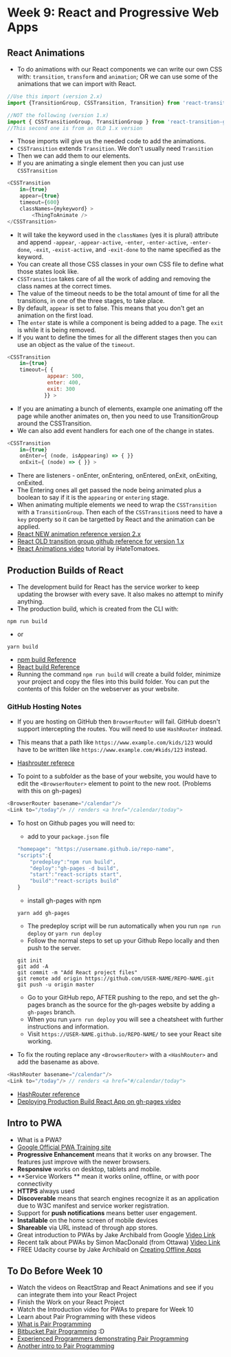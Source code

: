 # Week 9: React and Progressive Web Apps


## React Animations

- To do animations with our React components we can write our own CSS with: `transition`, `transform` and `animation`; OR we can use some of the animations that we can import with React.

```js
//Use this import (version 2.x)
import {TransitionGroup, CSSTransition, Transition} from 'react-transition-group';

//NOT the following (version 1.x)
import { CSSTransitionGroup, TransitionGroup } from 'react-transition-group';
//This second one is from an OLD 1.x version
```

- Those imports will give us the needed code to add the animations.
- `CSSTransition` extends `Transition`. We don't usually need `Transition`
- Then we can add them to our elements.
- If you are animating a single element then you can just use `CSSTransition`

```js
<CSSTransition
    in={true}
    appear={true}
    timeout={600}
    classNames={mykeyword} >
        <ThingToAnimate />
</CSSTransition>
```
- It will take the keyword used in the `classNames` (yes it is plural) attribute and append `-appear`, `-appear-active`, `-enter`, `-enter-active`, `-enter-done`, `-exit`, `-exist-active`, and `-exit-done` to the name specified as the keyword.
- You can create all those CSS classes in your own CSS file to define what those states look like. 
- `CSSTransition` takes care of all the work of adding and removing the class names at the correct times.
- The value of the timeout needs to be the total amount of time for all the transitions, in one of the three stages, to take place.
- By default, `appear` is set to false. This means that you don't get an animation on the first load.
- The `enter` state is while a component is being added to a page. The `exit` is while it is being removed.
- If you want to define the times for all the different stages then you can use an object as the value of the `timeout`.

```js
<CSSTransition 
    in={true}
    timeout={ {
             appear: 500,
             enter: 400,
             exit: 300
            }} >
```

- If you are animating a bunch of elements, example one animating off the page while another animates on, then you need to use TransitionGroup around the CSSTransition.
- We can also add event handlers for each one of the change in states.

```js
<CSSTransition 
    in={true}
    onEnter={ (node, isAppearing) => { }}
    onExit={ (node) => { }} >
```

- There are listeners - onEnter, onEntering, onEntered, onExit, onExiting, onExited.
- The Entering ones all get passed the node being animated plus a boolean to say if it is the `appearing` or `entering` stage.
- When animating multiple elements we need to wrap the `CSSTransition` with a `TransitionGroup`. Then each of the `CSSTransition`s need to have a `key` property so it can be targetted by React and the animation can be applied.
- [React NEW animation reference version 2.x](https://reactcommunity.org/react-transition-group/)
- [React OLD transition group github reference for version 1.x](https://github.com/reactjs/react-transition-group/tree/v1-stable)
- [React Animations video](https://www.youtube.com/watch?v=BZRyIOrWfHU) tutorial by iHateTomatoes.


## Production Builds of React

- The development build for React has the service worker to keep updating the browser with every save. It also makes no attempt to minify anything.
- The production build, which is created from the CLI with:

```
npm run build
```

- or

```
yarn build
```

- [npm build Reference](https://github.com/facebook/create-react-app/blob/master/packages/react-scripts/template/README.md#deployment)
- [React build Reference](https://facebook.github.io/create-react-app/docs/deployment)
- Running the command `npm run build` will create a build folder, minimize your project and copy the files into this build folder. You can put the contents of this folder on the webserver as your website.

### GitHub Hosting Notes
- If you are hosting on GitHub then `BrowserRouter` will fail. GitHub doesn't support intercepting the routes. You will need to use `HashRouter` instead.
- This means that a path like `https://www.example.com/kids/123` would have to be written like `https://www.example.com/#kids/123` instead.
- [Hashrouter referece](https://reacttraining.com/react-router/web/api/HashRouter)

- To point to a subfolder as the base of your website, you would have to edit the `<BrowserRouter>` element to point to the new root. (Problems with this on gh-pages)

```js
<BrowserRouter basename="/calendar"/>
<Link to="/today"/> // renders <a href="/calendar/today">
```

- To host on Github pages you will need to:
    - add to your `package.json` file
    
    ```js
    "homepage": "https://username.github.io/repo-name",
    "scripts":{
        "predeploy":"npm run build",
        "deploy":"gh-pages -d build",
        "start":"react-scripts start",
        "build":"react-scripts build"
    }
    ```
    
    - install gh-pages with npm
    
    ```
    yarn add gh-pages
    ```
    
    - The predeploy script will be run automatically when you run `npm run deploy` or `yarn run deploy`
    - Follow the normal steps to set up your Github Repo locally and then push to the server.
    
    ```
    git init
    git add -A
    git commit -m "Add React project files"
    git remote add origin https://github.com/USER-NAME/REPO-NAME.git
    git push -u origin master
    ```
    - Go to your GitHub repo, AFTER pushing to the repo, and set the gh-pages branch as the source for the gh-pages website by adding a `gh-pages` branch.
    - When you run `yarn run deploy` you will see a cheatsheet with further instructions and information.
    - Visit `https://USER-NAME.github.io/REPO-NAME/` to see your React site working.
    
- To fix the routing replace any `<BrowserRouter>` with a `<HashRouter>` and add the basename as above.

```js
<HashRouter basename="/calendar"/>
<Link to="/today"/> // renders <a href="#/calendar/today">
```
- [HashRouter reference](https://reacttraining.com/react-router/web/api/HashRouter)
- [Deploying Production Build React App on gh-pages video](https://www.youtube.com/watch?v=517npPWIb8Q)



## Intro to PWA

- What is a PWA?
- [Google Official PWA Training site](https://developers.google.com/web/ilt/pwa/)
- **Progressive Enhancement** means that it works on any browser. The features just improve with the newer browsers.
- **Responsive** works on desktop, tablets and mobile.
- **Service Workers ** mean it works online, offline, or with poor connectivity
- **HTTPS** always used
- **Discoverable** means that search engines recognize it as an application due to W3C manifest and service worker registration.
- Support for **push notifications** means better user engagement.
- **Installable** on the home screen of mobile devices
- **Shareable** via URL instead of through app stores.
- Great introduction to PWAs by Jake Archibald from Google [Video Link](https://www.youtube.com/watch?v=cmGr0RszHc8)
- Recent talk about PWAs by Simon MacDonald (from Ottawa) [Video Link](https://www.youtube.com/watch?v=2kv9tH_IYtQ)
- FREE Udacity course by Jake Archibald on [Creating Offline Apps](https://www.udacity.com/course/offline-web-applications--ud899)



## To Do Before Week 10

- Watch the videos on ReactStrap and React Animations and see if you can integrate them into your React Project
- Finish the Work on your React Project
- Watch the Introduction video for PWAs to prepare for Week 10
- Learn about Pair Programming with these videos
- [What is Pair Programming](https://www.youtube.com/watch?v=YhV4TaZaB84)
- [Bitbucket Pair Programming](https://www.youtube.com/watch?v=dYBjVTMUQY0) :D
- [Experienced Programmers demonstrating Pair Programming](https://www.youtube.com/watch?v=zFO1cRr5-qY)
- [Another intro to Pair Programming](https://www.youtube.com/watch?v=ET3Q6zNK3Io)